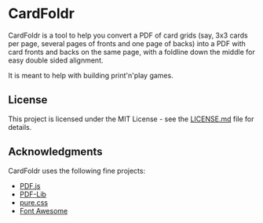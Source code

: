 # CardFoldr

CardFoldr is a tool to help you convert a PDF of card grids (say, 3x3 cards per page, several pages of fronts and one page of backs) into a PDF with card fronts and backs on the same page, with a foldline down the middle for easy double sided alignment.

It is meant to help with building print'n'play games.

## License

This project is licensed under the MIT License - see the [LICENSE.md](LICENSE.md) file for details.

## Acknowledgments

CardFoldr uses the following fine projects:

- [PDF.js](https://mozilla.github.io/pdf.js/) 
- [PDF-Lib](https://pdf-lib.js.org/)
- [pure.css](https://purecss.io/)
- [Font Awesome](https://fontawesome.com/)
